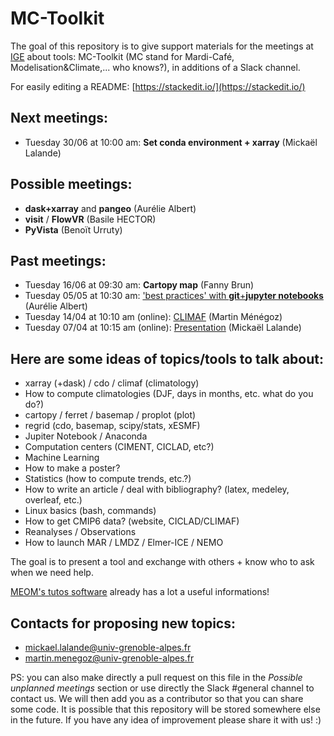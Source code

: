 



# MC-Toolkit
The goal of this repository is to give support materials for the meetings at [IGE](http://www.ige-grenoble.fr/) about tools: MC-Toolkit (MC stand for Mardi-Café, Modelisation&Climate,... who knows?), in additions of a Slack channel.

For easily editing a README: [https://stackedit.io/](https://stackedit.io/)

## Next meetings:
- Tuesday 30/06 at 10:00 am: **Set conda environment + xarray** (Mickaël Lalande)

## Possible meetings:

- **dask+xarray** and **pangeo** (Aurélie Albert)
- **visit** / **FlowVR** (Basile HECTOR)
- **PyVista** (Benoït Urruty)

## Past meetings:

- Tuesday 16/06 at 09:30 am: **Cartopy map** (Fanny Brun)
- Tuesday 05/05 at 10:30 am: ['best practices' with **git**+**jupyter notebooks**](https://github.com/mickaellalande/MC-Toolkit/blob/master/Best-practices-notebooks-conda-git/README.md) (Aurélie Albert)
- Tuesday 14/04 at 10:10 am (online): [CLIMAF](https://github.com/mickaellalande/MC-Toolkit/tree/master/CLIMAF_martin) (Martin Ménégoz)
- Tuesday 07/04 at 10:15 am (online): [Presentation](https://github.com/mickaellalande/MC-Toolkit/tree/master/Presentation) (Mickaël Lalande)




## Here are some ideas of topics/tools to talk about:
- xarray (+dask) / cdo / climaf (climatology)  
- How to compute climatologies (DJF, days in months, etc. what do you do?)
- cartopy / ferret / basemap / proplot (plot)  
- regrid (cdo, basemap, scipy/stats, xESMF)  
- Jupiter Notebook / Anaconda
- Computation centers (CIMENT, CICLAD, etc?)
- Machine Learning
- How to make a poster?
- Statistics (how to compute trends, etc.?) 
- How to write an article / deal with bibliography? (latex, medeley, overleaf, etc.)  
- Linux basics (bash, commands)
- How to get CMIP6 data? (website, CICLAD/CLIMAF)
- Reanalyses / Observations 
- How to launch MAR / LMDZ / Elmer-ICE / NEMO

  

The goal is to present a tool and exchange with others + know who to ask when we need help.

[MEOM's tutos software](https://github.com/meom-group/tutos/blob/master/software.md) already has a lot a useful informations!

## Contacts for proposing new topics:
- mickael.lalande@univ-grenoble-alpes.fr
- martin.menegoz@univ-grenoble-alpes.fr

PS: you can also make directly a pull request on this file in the *Possible unplanned meetings* section or use directly the Slack #general channel to contact us. We will then add you as a contributor so that you can share some code. It is possible that this repository will be stored somewhere else in the future. If you have any idea of improvement please share it with us! :)
